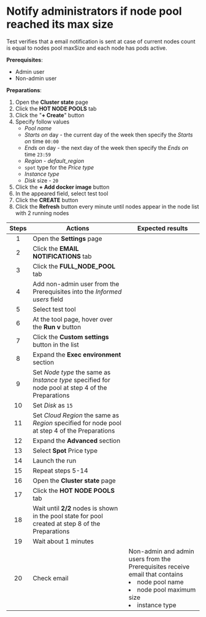 # Notify administrators if node pool reached its max size

Test verifies that a email notification is sent at case of current nodes count is equal to nodes pool maxSize and each node has pods active.

**Prerequisites**:
- Admin user
- Non-admin user

**Preparations**:
1. Open the **Cluster state** page
2. Click the **HOT NODE POOLS** tab
3. Click the "**+ Create**" button
4. Specify follow values
    - *Pool name*
    - *Starts on* day - the current day of the week then specify the *Starts on* time `00:00`
    - *Ends on* day - the next day of the week then specify the *Ends on* time `23:59`
    - *Region* - *default_region*
    - `spot` type for the *Price type*
    - *Instance type*
    - *Disk* size - `20`
6. Click the **+ Add docker image** button
7. In the appeared field, select test tool
8. Click the **CREATE** button
9. Click the **Refresh** button every minute until nodes appear in the node list with 2 running nodes

| Steps | Actions | Expected results |
| :---: | --- | --- |
| 1 | Open the **Settings** page | |
| 2 | Click the **EMAIL NOTIFICATIONS** tab | |
| 3 | Click the **FULL_NODE_POOL** tab | |
| 4 | Add non-admin user from the Prerequisites into the *Informed users* field | | 
| 5 | Select test tool | |
| 6 | At the tool page, hover over the **Run v** button | |
| 7 | Click the **Custom settings** button in the list | |
| 8 | Expand the **Exec environment** section | |
| 9 | Set *Node type* the same as *Instance type* specified for node pool at step 4 of the Preparations | |
| 10 | Set *Disk* as `15` | | 
| 11 | Set *Cloud Region* the same as *Region* specified for node pool at step 4 of the Preparations | |
| 12 | Expand the **Advanced** section | | 
| 13 | Select **Spot** Price type | |
| 14 | Launch the run | |
| 15 | Repeat steps 5-14 | |
| 16 | Open the **Cluster state** page | |
| 17 | Click the **HOT NODE POOLS** tab | |
| 18 | Wait until **2/2** nodes is shown in the pool state for pool created at step 8 of the Preparations |
| 19 | Wait about 1 minutes | | 
| 20 | Check email | Non-admin and admin users from the Prerequisites receive email that contains <li> node pool name <li> node pool maximum size <li> instance type |
